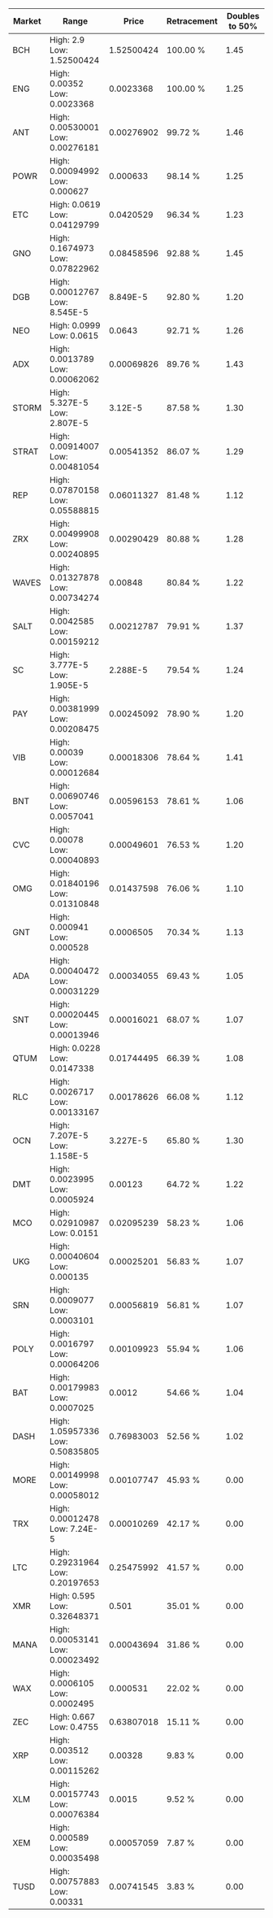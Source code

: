 | Market | Range | Price| Retracement | Doubles to 50% |
| --- | --- | --- | --- | --- |
| BCH | High: 2.9<br />Low: 1.52500424 | 1.52500424 | 100.00 % | 1.45 |
| ENG | High: 0.00352<br />Low: 0.0023368 | 0.0023368 | 100.00 % | 1.25 |
| ANT | High: 0.00530001<br />Low: 0.00276181 | 0.00276902 | 99.72 % | 1.46 |
| POWR | High: 0.00094992<br />Low: 0.000627 | 0.000633 | 98.14 % | 1.25 |
| ETC | High: 0.0619<br />Low: 0.04129799 | 0.0420529 | 96.34 % | 1.23 |
| GNO | High: 0.1674973<br />Low: 0.07822962 | 0.08458596 | 92.88 % | 1.45 |
| DGB | High: 0.00012767<br />Low: 8.545E-5 | 8.849E-5 | 92.80 % | 1.20 |
| NEO | High: 0.0999<br />Low: 0.0615 | 0.0643 | 92.71 % | 1.26 |
| ADX | High: 0.0013789<br />Low: 0.00062062 | 0.00069826 | 89.76 % | 1.43 |
| STORM | High: 5.327E-5<br />Low: 2.807E-5 | 3.12E-5 | 87.58 % | 1.30 |
| STRAT | High: 0.00914007<br />Low: 0.00481054 | 0.00541352 | 86.07 % | 1.29 |
| REP | High: 0.07870158<br />Low: 0.05588815 | 0.06011327 | 81.48 % | 1.12 |
| ZRX | High: 0.00499908<br />Low: 0.00240895 | 0.00290429 | 80.88 % | 1.28 |
| WAVES | High: 0.01327878<br />Low: 0.00734274 | 0.00848 | 80.84 % | 1.22 |
| SALT | High: 0.0042585<br />Low: 0.00159212 | 0.00212787 | 79.91 % | 1.37 |
| SC | High: 3.777E-5<br />Low: 1.905E-5 | 2.288E-5 | 79.54 % | 1.24 |
| PAY | High: 0.00381999<br />Low: 0.00208475 | 0.00245092 | 78.90 % | 1.20 |
| VIB | High: 0.00039<br />Low: 0.00012684 | 0.00018306 | 78.64 % | 1.41 |
| BNT | High: 0.00690746<br />Low: 0.0057041 | 0.00596153 | 78.61 % | 1.06 |
| CVC | High: 0.00078<br />Low: 0.00040893 | 0.00049601 | 76.53 % | 1.20 |
| OMG | High: 0.01840196<br />Low: 0.01310848 | 0.01437598 | 76.06 % | 1.10 |
| GNT | High: 0.000941<br />Low: 0.000528 | 0.0006505 | 70.34 % | 1.13 |
| ADA | High: 0.00040472<br />Low: 0.00031229 | 0.00034055 | 69.43 % | 1.05 |
| SNT | High: 0.00020445<br />Low: 0.00013946 | 0.00016021 | 68.07 % | 1.07 |
| QTUM | High: 0.0228<br />Low: 0.0147338 | 0.01744495 | 66.39 % | 1.08 |
| RLC | High: 0.0026717<br />Low: 0.00133167 | 0.00178626 | 66.08 % | 1.12 |
| OCN | High: 7.207E-5<br />Low: 1.158E-5 | 3.227E-5 | 65.80 % | 1.30 |
| DMT | High: 0.0023995<br />Low: 0.0005924 | 0.00123 | 64.72 % | 1.22 |
| MCO | High: 0.02910987<br />Low: 0.0151 | 0.02095239 | 58.23 % | 1.06 |
| UKG | High: 0.00040604<br />Low: 0.000135 | 0.00025201 | 56.83 % | 1.07 |
| SRN | High: 0.0009077<br />Low: 0.0003101 | 0.00056819 | 56.81 % | 1.07 |
| POLY | High: 0.0016797<br />Low: 0.00064206 | 0.00109923 | 55.94 % | 1.06 |
| BAT | High: 0.00179983<br />Low: 0.0007025 | 0.0012 | 54.66 % | 1.04 |
| DASH | High: 1.05957336<br />Low: 0.50835805 | 0.76983003 | 52.56 % | 1.02 |
| MORE | High: 0.00149998<br />Low: 0.00058012 | 0.00107747 | 45.93 % | 0.00 |
| TRX | High: 0.00012478<br />Low: 7.24E-5 | 0.00010269 | 42.17 % | 0.00 |
| LTC | High: 0.29231964<br />Low: 0.20197653 | 0.25475992 | 41.57 % | 0.00 |
| XMR | High: 0.595<br />Low: 0.32648371 | 0.501 | 35.01 % | 0.00 |
| MANA | High: 0.00053141<br />Low: 0.00023492 | 0.00043694 | 31.86 % | 0.00 |
| WAX | High: 0.0006105<br />Low: 0.0002495 | 0.000531 | 22.02 % | 0.00 |
| ZEC | High: 0.667<br />Low: 0.4755 | 0.63807018 | 15.11 % | 0.00 |
| XRP | High: 0.003512<br />Low: 0.00115262 | 0.00328 | 9.83 % | 0.00 |
| XLM | High: 0.00157743<br />Low: 0.00076384 | 0.0015 | 9.52 % | 0.00 |
| XEM | High: 0.000589<br />Low: 0.00035498 | 0.00057059 | 7.87 % | 0.00 |
| TUSD | High: 0.00757883<br />Low: 0.00331 | 0.00741545 | 3.83 % | 0.00 |
